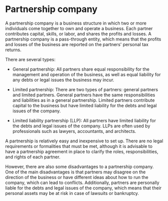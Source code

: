 # Partnership company 

A partnership company is a business structure in which two or more individuals come together to own and operate a business. Each partner contributes capital, skills, or labor, and shares the profits and losses. A partnership company is a pass-through entity, which means that the profits and losses of the business are reported on the partners' personal tax returns.

There are several types:

* General partnership: All partners share equal responsibility for the management and operation of the business, as well as equal liability for any debts or legal issues the business may incur.

* Limited partnership: There are two types of partners: general partners and limited partners. General partners have the same responsibilities and liabilities as in a general partnership. Limited partners contribute capital to the business but have limited liability for the debts and legal issues of the company.

* Limited liability partnership (LLP): All partners have limited liability for the debts and legal issues of the company. LLPs are often used by professionals such as lawyers, accountants, and architects.

A partnership is relatively easy and inexpensive to set up. There are no legal requirements or formalities that must be met, although it is advisable to have a partnership agreement in place to clarify the roles, responsibilities, and rights of each partner.

However, there are also some disadvantages to a partnership company. One of the main disadvantages is that partners may disagree on the direction of the business or have different ideas about how to run the company, which can lead to conflicts. Additionally, partners are personally liable for the debts and legal issues of the company, which means that their personal assets may be at risk in case of lawsuits or bankruptcy.

